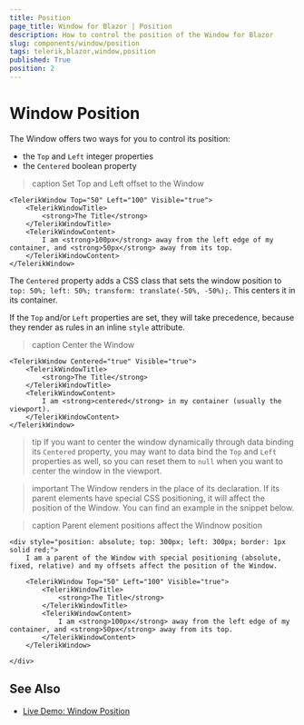 ```yaml
---
title: Position
page_title: Window for Blazor | Position
description: How to control the position of the Window for Blazor
slug: components/window/position
tags: telerik,blazor,window,position
published: True
position: 2
---
```


# Window Position

The Window offers two ways for you to control its position:

* the `Top` and `Left` integer properties
* the `Centered` boolean property

>caption Set Top and Left offset to the Window

````CSHTML
<TelerikWindow Top="50" Left="100" Visible="true">
	<TelerikWindowTitle>
		<strong>The Title</strong>
	</TelerikWindowTitle>
	<TelerikWindowContent>
		I am <strong>100px</strong> away from the left edge of my container, and <strong>50px</strong> away from its top.
	</TelerikWindowContent>
</TelerikWindow>
````

The `Centered` property adds a CSS class that sets the window position to `top: 50%; left: 50%; transform: translate(-50%, -50%);`. This centers it in its container.

If the `Top` and/or `Left` properties are set, they will take precedence, because they render as rules in an inline `style` attribute.

>caption Center the Window

````CSHTML
<TelerikWindow Centered="true" Visible="true">
	<TelerikWindowTitle>
		<strong>The Title</strong>
	</TelerikWindowTitle>
	<TelerikWindowContent>
		I am <strong>centered</strong> in my container (usually the viewport).
	</TelerikWindowContent>
</TelerikWindow>
````

>tip If you want to center the window dynamically through data binding its `Centered` property, you may want to data bind the `Top` and `Left` properties as well, so you can reset them to `null` when you want to center the window in the viewport.

>important The Window renders in the place of its declaration. If its parent elements have special CSS positioning, it will affect the position of the Window. You can find an example in the snippet below.

>caption Parent element positions affect the Windnow position

````CSHTML
<div style="position: absolute; top: 300px; left: 300px; border: 1px solid red;">
	I am a parent of the Window with special positioning (absolute, fixed, relative) and my offsets affect the position of the Window.

	<TelerikWindow Top="50" Left="100" Visible="true">
		<TelerikWindowTitle>
			<strong>The Title</strong>
		</TelerikWindowTitle>
		<TelerikWindowContent>
			I am <strong>100px</strong> away from the left edge of my container, and <strong>50px</strong> away from its top.
		</TelerikWindowContent>
	</TelerikWindow>
	
</div>
````

## See Also

  * [Live Demo: Window Position](https://demos.telerik.com/blazor/window/position)